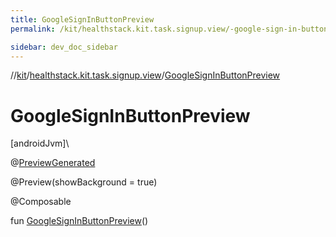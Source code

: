 ```yaml
---
title: GoogleSignInButtonPreview
permalink: /kit/healthstack.kit.task.signup.view/-google-sign-in-button-preview.html

sidebar: dev_doc_sidebar
---
```

//[kit](../../kit.html)/[healthstack.kit.task.signup.view](index.html)/[GoogleSignInButtonPreview](-google-sign-in-button-preview.html)



# GoogleSignInButtonPreview



[androidJvm]\




@[PreviewGenerated](../healthstack.kit.annotation/-preview-generated/index.html)



@Preview(showBackground = true)



@Composable



fun [GoogleSignInButtonPreview](-google-sign-in-button-preview.html)()





